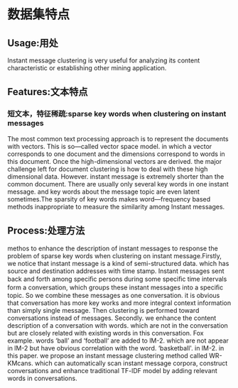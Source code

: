# 数据集特点

## Usage:用处

Instant message clustering is very useful for analyzing its content characteristic or establishing other mining application.

## Features:文本特点

### 短文本，特征稀疏:sparse key words when clustering on instant messages

The most common text processing approach is to represent the documents with vectors. This is so—called vector space model. in which a vector corresponds to one document and the dimensions correspond to words in this document. Once the high-dimensional vectors are derived. the major challenge left for document clustering is how to deal with these high dimensional data. However. instant message is extremely shorter than the common document. There are usually only several key words in one instant message. and key words about the message topic are even latent sometimes.The sparsity of key words makes word—frequency based methods inappropriate to measure the similarity among Instant messages.

## Process:处理方法

methos to enhance the description of instant messages to response the problem of sparse key words when clustering on instant message.Firstly, we notice that instant message is a kind of semi-structured data. which has source and destination addresses with time stamp. Instant messages sent back and forth among speciﬁc persons during some speciﬁc time intervals form a conversation, which groups these instant messages into a speciﬁc topic. So we combine these messages as one conversation. it is obvious that conversation has more key works and more integral context information than simply single message. Then clustering is performed toward conversations instead of messages. Secondly. we enhance the content description of a conversation with words. which are not in the conversation but are closely related with existing words in this conversation. Fox example. words ‘ball’ and ‘football‘ are added to lM-2. which are not appear in lM-2 but have obvious correlation with the word. ‘basketball'. in lM-2. in this paper. we propose an instant message clustering method called WR-KMcans. which can automatically scan instant message corpora, construct conversations and enhance traditional TF-lDF model by adding relevant words in conversations.

